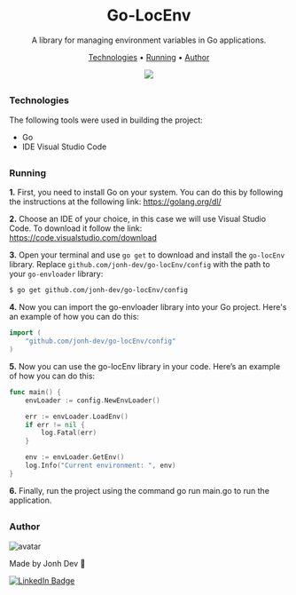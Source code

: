 <h1 align="center"> Go-LocEnv </h1>

<p align="center">A library for managing environment variables in Go applications.</p>

<p align="center">
 <a href="#technologies">Technologies</a> •
 <a href="#running">Running</a> •
 <a href="#author">Author</a>
</p>

<p align="center">
  <img src="https://github.com/jonh-dev/go-locEnv/assets/101439670/46dc189f-312a-4e47-8307-23d43f308c37" />
</p>

##

### Technologies

The following tools were used in building the project:

- Go
- IDE Visual Studio Code

##

### Running

**1.** First, you need to install Go on your system. You can do this by following the instructions at the following link: https://golang.org/dl/

**2.** Choose an IDE of your choice, in this case we will use Visual Studio Code. To download it follow the link: https://code.visualstudio.com/download

**3.** Open your terminal and use `go get` to download and install the `go-locEnv` library. Replace `github.com/jonh-dev/go-locEnv/config` with the path to your `go-envloader` library:

```bash
$ go get github.com/jonh-dev/go-locEnv/config
```

**4.** Now you can import the go-envloader library into your Go project. Here's an example of how you can do this:

```Go
import (
    "github.com/jonh-dev/go-locEnv/config"
)
```

**5.** Now you can use the go-locEnv library in your code. Here’s an example of how you can do this:

```Go
func main() {
    envLoader := config.NewEnvLoader()

    err := envLoader.LoadEnv()
    if err != nil {
        log.Fatal(err)
    }

    env := envLoader.GetEnv()
    log.Info("Current environment: ", env)
}
```

**6.** Finally, run the project using the command go run main.go to run the application.

##

### Author

![avatar](https://user-images.githubusercontent.com/101439670/181940218-4f68ffb9-0d35-40df-b8e9-86629333d244.png)

Made by Jonh Dev 🙏

[![LinkedIn Badge](https://img.shields.io/badge/-LINKEDIN-blue?style=flat-square&logo=Linkedin&logoColor=white&link="https://www.linkedin.com/in/jo%C3%A3o-carlos-schwab-zanardi-752591213/)](https://www.linkedin.com/in/jo%C3%A3o-carlos-schwab-zanardi-752591213/)

